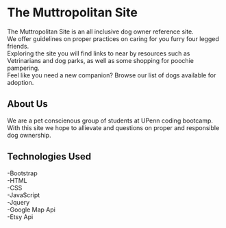# The Muttropolitan Site

The Muttropolitan Site is an all inclusive dog owner reference site.<br>
 We offer guidelines on proper practices on caring for you furry four legged friends.<br> Exploring the site you will find links to near by resources such as Vetrinarians and dog parks, as well as some shopping for poochie pampering.<br>
 Feel like you need a new companion? Browse our list of dogs available for adoption.<br>

 ## About Us

 We are a pet conscienous group of students at UPenn coding bootcamp.<br> 
 With this site we hope to allievate and questions on proper and responsible dog ownership.<br>

 ## Technologies Used

 -Bootstrap<br>
 -HTML<br>
 -CSS<br>
 -JavaScript<br>
 -Jquery<br>
 -Google Map Api<br>
 -Etsy Api<br>